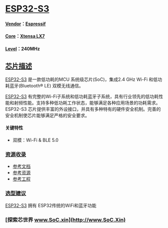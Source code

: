 ﻿# [ESP32-S3](https://github.com/SoCXin/ESP32-S3)

#### [Vendor](https://github.com/SoCXin/Vendor)：[Espressif](https://github.com/SoCXin/espressif)
#### [Core](https://github.com/SoCXin/MIPS)：[Xtensa LX7](https://github.com/SoCXin/Tensilica)
#### [Level](https://github.com/SoCXin/Level)：240MHz

## [芯片描述](https://github.com/SoCXin/ESP32-S3/wiki)

[ESP32-S3](https://github.com/SoCXin/ESP32-S3) 是一款低功耗的MCU 系统级芯片(SoC)，集成2.4 GHz Wi-Fi 和低功耗蓝牙(Bluetooth® LE) 双模无线通信。

[ESP32-S3](https://github.com/SoCXin/ESP32-S3) 有完整的Wi-Fi子系统和低功耗蓝牙子系统，具有行业领先的低功耗性能和射频性能。支持多种低功耗工作状态，能够满足各种应用场景的功耗需求。ESP32-S3 芯片提供丰富的外设接口，并具有多种特有的硬件安全机制。完善的安全机制使芯片能够满足严格的安全要求。

#### 关键特性

* 双模：Wi-Fi & BLE 5.0



### [资源收录](https://github.com/SoCXin)

* [参考文档](docs/)
* [参考资源](src/)
* [参考工程](project/)

### [选型建议](https://github.com/SoCXin)

[ESP32-S3](https://github.com/SoCXin/ESP32-S3) 拥有 ESP32传统的WiFi和蓝牙功能

###  [探索芯世界 www.SoC.xin](http://www.SoC.Xin)
